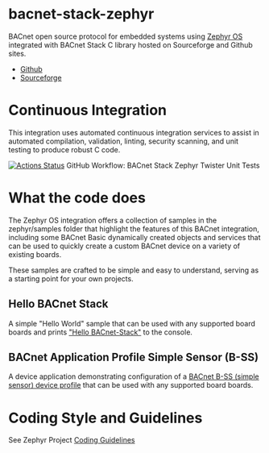# bacnet-stack-zephyr

BACnet open source protocol for embedded systems
using [Zephyr OS](https://zephyrproject.org/) integrated with BACnet Stack
C library hosted on Sourceforge and Github sites.

* [Github](https://github.com/bacnet-stack/bacnet-stack)
* [Sourceforge](https://bacnet.sourceforge.net/)

# Continuous Integration

This integration uses automated continuous integration services to assist in automated compilation, validation, linting, security scanning, and unit testing to produce robust C code.

[![Actions Status](https://github.com/bacnet-stack/bacnet-stack/workflows/CMake/badge.svg)](https://github.com/bacnet-stack/bacnet-stack/actions/workflows/zephyr.yml) GitHub Workflow: BACnet Stack Zephyr Twister Unit Tests

# What the code does

The Zephyr OS integration offers a collection of samples in the zephyr/samples
folder that highlight the features of this BACnet integration, including some
BACnet Basic dynamically created objects and services that can be used to
quickly create a custom BACnet device on a variety of existing boards.

These samples are crafted to be simple and easy to understand, serving as a
starting point for your own projects.

## Hello BACnet Stack

A simple "Hello World" sample that can be used with any supported board boards and prints ["Hello BACnet-Stack"](./zephyr/samples/hello_bacnet_stack/README.rst) to the console.

## BACnet Application Profile Simple Sensor (B-SS)

A device application demonstrating configuration of a
[BACnet B-SS (simple sensor) device profile](./zephyr/samples/profiles/b-ss/README.rst) that can be used with any supported board boards.

# Coding Style and Guidelines

See Zephyr Project [Coding Guidelines](https://docs.zephyrproject.org/latest/contribute/coding_guidelines/index.html)
